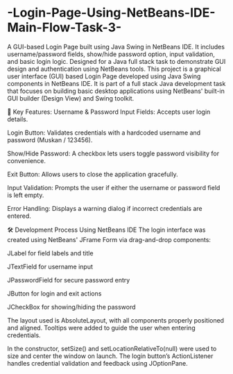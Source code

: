 # -Login-Page-Using-NetBeans-IDE-Main-Flow-Task-3-
A GUI-based Login Page built using Java Swing in NetBeans IDE. It includes username/password fields, show/hide password option, input validation, and basic login logic. Designed for a Java full stack task to demonstrate GUI design and authentication using NetBeans tools.
This project is a graphical user interface (GUI) based Login Page developed using Java Swing components in NetBeans IDE. It is part of a full stack Java development task that focuses on building basic desktop applications using NetBeans' built-in GUI builder (Design View) and Swing toolkit.

📌 Key Features:
Username & Password Input Fields: Accepts user login details.

Login Button: Validates credentials with a hardcoded username and password (Muskan / 123456).

Show/Hide Password: A checkbox lets users toggle password visibility for convenience.

Exit Button: Allows users to close the application gracefully.

Input Validation: Prompts the user if either the username or password field is left empty.

Error Handling: Displays a warning dialog if incorrect credentials are entered.

🛠 Development Process Using NetBeans IDE
The login interface was created using NetBeans' JFrame Form via drag-and-drop components:

JLabel for field labels and title

JTextField for username input

JPasswordField for secure password entry

JButton for login and exit actions

JCheckBox for showing/hiding the password

The layout used is AbsoluteLayout, with all components properly positioned and aligned. Tooltips were added to guide the user when entering credentials.

In the constructor, setSize() and setLocationRelativeTo(null) were used to size and center the window on launch. The login button’s ActionListener handles credential validation and feedback using JOptionPane.
